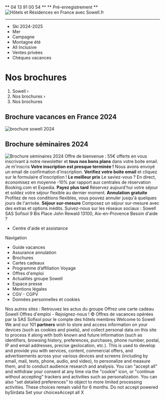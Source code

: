 ** 04 13 91 00 54  **
** Pré-enregistrement **
![Hôtels et Résidences en France avec Sowell.fr](https://www.sowell.fr/wp-content/themes/sowell/identite/logo-header.jpg)
** **
  * Ski 2024-2025
  * Mer
  * Campagne
  * Montagne été
  * All Inclusive
  * Ventes privées
  * Chèques vacances


# Nos brochures
  1. Sowell
› 
  2. Nos brochures
› 
  3. Nos brochures


## Brochure vacances en France 2024
![brochure sowell 2024](https://www.sowell.fr/wp-content/uploads/2024/01/brochure-loisirs-sowell-213x300.webp)
## Brochure séminaires 2024
![Brochure séminaires 2024](https://www.sowell.fr/wp-content/uploads/2024/01/brochure-seminaires-sowell-213x300.webp)
Offre de bienvenue : 55€ offerts en vous inscrivant à notre newsletter et **tous nos bons plans** dans votre boite email.
Je m'inscris
**Votre inscription est presque terminée !** Nous avons envoyé un email de confirmation d'inscription. **Verifiez votre boite email** et cliquez sur le formulaire d'inscription !
**Le meilleur prix**
Le saviez-vous ? En direct, économisez en moyenne -10% par rapport aux centrales de réservation Booking.com et Expedia.
**Payez plus tard**
Réservez aujourd'hui votre séjour et soldez votre séjour flexible au dernier moment.
**Annulation gratuite**
Profitez de nos conditions flexibles, vous pouvez annuler jusqu'à quelques jours de l'arrivée.
**Séjour sur-mesure**
Composez un séjour sur-mesure avec des extras et options inédits.
Suivez-nous sur les réseaux sociaux :
Sowell
SAS Sofisol 9 Bis Place John Rewald 13100, Aix-en-Provence
Besoin d'aide ?
  * Centre d'aide et assistance


Navigation
  * Guide vacances
  * Assurance annulation
  * Brochures
  * Cartes cadeaux
  * Programme d’affiliation Voyage
  * Offres d'emploi
  * Actualités groupe Sowell
  * Espace presse
  * Mentions légales
  * CGV - CGPV
  * Données personnelles et cookies


Nos autres sites :
Retrouvez les actus du groupe
Offrez une carte cadeau Sowell 
Offres d'emploi - Rejoignez-nous !
© Offres de vacances opérées par la SAS Sofisol pour le compte des hôtels membres
Welcome to Sowell
We and our 101 **partners** wish to store and access information on your devices (such as cookies and pixels), and collect personal data on this site to process it along with both known and future information (such as identifiers, browsing history, preferences, purchases, phone number, postal, IP and email addresses, precise geolocation, etc.).
This is used to develop and provide you with services, content, commercial offers, and advertisements across your various devices and screens (including by email, mail, texts, phone, audio, and video), to personalize and measure them, and to conduct audience research and analysis.
You can "accept all" and withdraw your consent at any time via the "cookie" icon, or "continue without accepting" trackers and activities such as personalization. You can also "set detailed preferences" to object to more limited processing activities. These choices remain valid for 6 months.
Do not accept
powered bySirdata
Set your choicesAccept all
X
